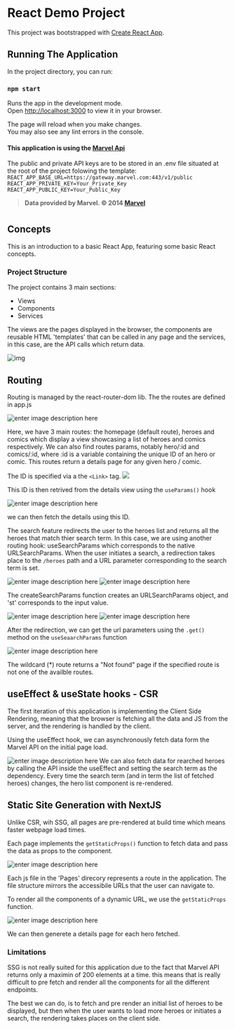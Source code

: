 # React Demo Project
This project was bootstrapped with [Create React App](https://github.com/facebook/create-react-app).

## Running The Application

In the project directory, you can run:

### `npm start`

Runs the app in the development mode.\
Open [http://localhost:3000](http://localhost:3000) to view it in your browser.

The page will reload when you make changes.\
You may also see any lint errors in the console.

#### This application is using the [Marvel Api](https://developer.marvel.com/)
The public and private API keys are to be stored in an .env file situated at the root of the project folowing the template:
`REACT_APP_BASE_URL=https://gateway.marvel.com:443/v1/public`
`REACT_APP_PRIVATE_KEY=Your_Private_Key`
`REACT_APP_PUBLIC_KEY=Your_Public_Key`
> **Data provided by Marvel. © 2014 [Marvel](http://marvel.com)** 


#

## Concepts
This is an introduction to a basic React App, featuring some basic React concepts.
### Project Structure
The project contains 3 main sections:

 - Views
 - Components
 - Services

The views are the pages displayed in the browser, the components are reusable HTML 'templates' that can be called in any page and the services, in this case, are the API calls which return data.

![img](https://i.imgur.com/aKHiVGw.png)

## Routing
Routing is managed by the react-router-dom lib.
The the routes are defined in app.js

![enter image description here](https://i.imgur.com/cT7jagz.png) 

Here, we have 3 main routes: the homepage (default route), heroes and comics which display a view showcasing a list of heroes and comics respectively.
We can also find routes params, notably hero/:id and comics/:id, where :id is a variable  containing the unique ID of an hero or comic. This routes return a details page for any given hero / comic. 

The ID is specified via a the `<Link>` tag. ![](https://imgur.com/GGkAVDa.png)

This ID is then retrived from the details view using the `useParams()` hook

![enter image description here](https://imgur.com/tiKhANV.png)

we can then fetch the details using this ID.

The search feature redirects the user to the heroes list and returns all the heroes that match thier search term. 
In this case, we are using another routing hook: useSearchParams which corresponds to the native URLSearchParams. 
When the user initiates a search, a redirection takes place to the `/heroes` path and a URL parameter corresponding to the search term is set. 

![enter image description here](https://imgur.com/clTMHdy.png)
![enter image description here](https://imgur.com/yz81o0Z.png)

The createSearchParams function creates an URLSearchParams object, and 'st' corresponds to the input value.

![enter image description here](https://imgur.com/NlhBvSa.png)
![enter image description here](https://imgur.com/SuVGMfM.png)

After the redirection, we can  get the url parameters using the `.get()` method on the `useSeaarchParams` function

![enter image description here](https://imgur.com/dpBEypo.png)
 
The wildcard (*) route returns a "Not found" page if the specified route is not one of the availble routes.

## useEffect & useState hooks - CSR

The first iteration of this application is implementing the Client Side Rendering, meaning that the browser is fetching all the data and JS from the server, and the rendering is handled by the client.	

Using the useEffect hook, we can asynchronously fetch data form the Marvel API on the initial page load.

![enter image description here](https://imgur.com/UPgPtAr.png)
We can also fetch data for rearched heroes by calling the API inside the useEffect and setting the search term as the dependency. Every time the search term (and in term the list of fetched heroes) changes, the hero list component is re-rendered.

## Static Site Generation with NextJS

Unlike CSR,  wih SSG, all pages are pre-rendered at build time which means faster webpage load times.

Each page implements the `getStaticProps()` function to fetch data and pass the data as props to the component.

![enter image description here](https://imgur.com/iVP0Sde.png)

Each js file in the 'Pages' direcory represents a route in the application. 
The file structure mirrors the accessibile URLs that the user can navigate to. 

To render all the components of a dynamic URL, we use the `getStaticProps` function.

![enter image description here](https://imgur.com/JSG01Km.png)

We can then generete a details page for each hero fetched. 

### Limitations 
SSG is not really suited for this application due to the fact that Marvel API returns only a maximin of 200 elements at a time. this means that is really difficult to pre fetch and render all the components for all the different endpoints.

The best we can do, is to fetch and pre render an initial list of heroes to be displayed, but then when the user wants to load more heroes or initiates a search, the rendering takes places on the client side.  
